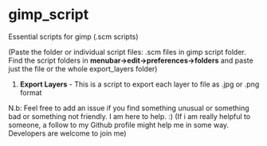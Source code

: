 # gimp_script
Essential scripts for gimp (.scm scripts)

(Paste the folder or individual script files: .scm files in gimp script folder. Find the script folders in **menubar->edit->preferences->folders** and paste just the file or the whole export_layers folder)

1. <b>Export Layers</b> - This is a script to export each layer to file as .jpg or .png format

N.b: Feel free to add an issue if you find something unusual or something bad or something not friendly. I am here to help. :)
(If i am really helpful to someone, a follow to my Github profile might help me in some way. Developers are welcome to join me)

